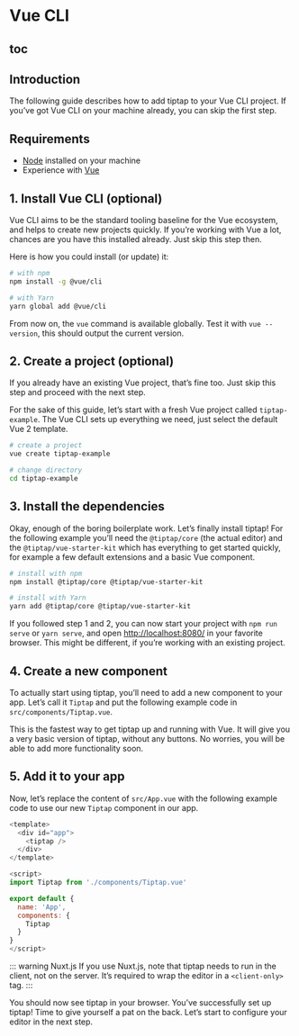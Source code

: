 # Vue CLI

## toc

## Introduction
The following guide describes how to add tiptap to your Vue CLI project. If you’ve got Vue CLI on your machine already, you can skip the first step.

## Requirements
* [Node](https://nodejs.org/en/download/) installed on your machine
* Experience with [Vue](https://vuejs.org/v2/guide/#Getting-Started)

## 1. Install Vue CLI (optional)
Vue CLI aims to be the standard tooling baseline for the Vue ecosystem, and helps to create new projects quickly. If you’re working with Vue a lot, chances are you have this installed already. Just skip this step then.

Here is how you could install (or update) it:

```bash
# with npm
npm install -g @vue/cli

# with Yarn
yarn global add @vue/cli
```

From now on, the `vue` command is available globally. Test it with `vue --version`, this should output the current version.

## 2. Create a project (optional)
If you already have an existing Vue project, that’s fine too. Just skip this step and proceed with the next step.

For the sake of this guide, let’s start with a fresh Vue project called `tiptap-example`. The Vue CLI sets up everything we need, just select the default Vue 2 template.

```bash
# create a project
vue create tiptap-example

# change directory
cd tiptap-example
```

## 3. Install the dependencies
Okay, enough of the boring boilerplate work. Let’s finally install tiptap! For the following example you’ll need the `@tiptap/core` (the actual editor) and the `@tiptap/vue-starter-kit` which has everything to get started quickly, for example a few default extensions and a basic Vue component.

```bash
# install with npm
npm install @tiptap/core @tiptap/vue-starter-kit

# install with Yarn
yarn add @tiptap/core @tiptap/vue-starter-kit
```

If you followed step 1 and 2, you can now start your project with `npm run serve` or `yarn serve`, and open [http://localhost:8080/](http://localhost:8080/) in your favorite browser. This might be different, if you’re working with an existing project.

## 4. Create a new component
To actually start using tiptap, you’ll need to add a new component to your app. Let’s call it `Tiptap` and put the following example code in `src/components/Tiptap.vue`.

This is the fastest way to get tiptap up and running with Vue. It will give you a very basic version of tiptap, without any buttons. No worries, you will be able to add more functionality soon.

<demo name="Guide/GettingStarted" />

## 5. Add it to your app
Now, let’s replace the content of `src/App.vue` with the following example code to use our new `Tiptap` component in our app.

```js
<template>
  <div id="app">
    <tiptap />
  </div>
</template>

<script>
import Tiptap from './components/Tiptap.vue'

export default {
  name: 'App',
  components: {
    Tiptap
  }
}
</script>
```
::: warning Nuxt.js
If you use Nuxt.js, note that tiptap needs to run in the client, not on the server. It’s required to wrap the editor in a `<client-only>` tag.
:::

You should now see tiptap in your browser. You’ve successfully set up tiptap! Time to give yourself a pat on the back. Let’s start to configure your editor in the next step.

